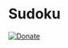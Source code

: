 # Sudoku
[![Donate](https://img.shields.io/badge/Donate-PayPal-green.svg)](https://www.paypal.me/grv97)<br>

